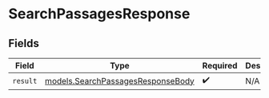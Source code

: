 # SearchPassagesResponse


## Fields

| Field                                                                        | Type                                                                         | Required                                                                     | Description                                                                  |
| ---------------------------------------------------------------------------- | ---------------------------------------------------------------------------- | ---------------------------------------------------------------------------- | ---------------------------------------------------------------------------- |
| `result`                                                                     | [models.SearchPassagesResponseBody](../models/searchpassagesresponsebody.md) | :heavy_check_mark:                                                           | N/A                                                                          |